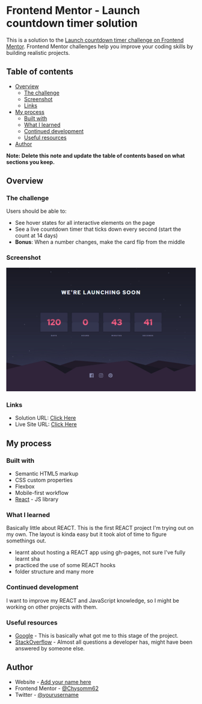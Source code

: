 # Frontend Mentor - Launch countdown timer solution

This is a solution to the [Launch countdown timer challenge on Frontend Mentor](https://www.frontendmentor.io/challenges/launch-countdown-timer-N0XkGfyz-). Frontend Mentor challenges help you improve your coding skills by building realistic projects.

## Table of contents

- [Overview](#overview)
  - [The challenge](#the-challenge)
  - [Screenshot](#screenshot)
  - [Links](#links)
- [My process](#my-process)
  - [Built with](#built-with)
  - [What I learned](#what-i-learned)
  - [Continued development](#continued-development)
  - [Useful resources](#useful-resources)
- [Author](#author)

**Note: Delete this note and update the table of contents based on what sections you keep.**

## Overview

### The challenge

Users should be able to:

- See hover states for all interactive elements on the page
- See a live countdown timer that ticks down every second (start the count at 14 days)
- **Bonus**: When a number changes, make the card flip from the middle

### Screenshot

![](Countdown-timer.png)

### Links

- Solution URL: [Click Here](https://your-solution-url.com)
- Live Site URL: [Click Here](https://chysomm62.github.io/launch_countdown-timer/)

## My process

### Built with

- Semantic HTML5 markup
- CSS custom properties
- Flexbox
- Mobile-first workflow
- [React](https://reactjs.org/) - JS library

### What I learned

Basically little about REACT. This is the first REACT project I'm trying out on my own. The layout is kinda easy but it took alot of time to figure somethings out.

- learnt about hosting a REACT app using gh-pages, not sure I've fully learnt sha
- practiced the use of some REACT hooks
- folder structure and many more

### Continued development

I want to improve my REACT and JavaScript knowledge, so I might be working on other projects with them.

### Useful resources

- [Google](https://www.google.com) - This is basically what got me to this stage of the project.
- [StackOverflow](https://www.stackoverflow.com) - Almost all questions a developer has, might have been answered by someone else.

## Author

- Website - [Add your name here](https://www.your-site.com)
- Frontend Mentor - [@Chysomm62](https://www.frontendmentor.io/profile/chysomm62)
- Twitter - [@yourusername](https://www.twitter.com/chipreda)
